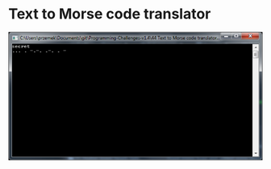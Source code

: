 # Text to Morse code translator

![alt text](https://github.com/proman3419/Programming-Challenges-v1.4/blob/master/Screenshots/44_1.PNG)
